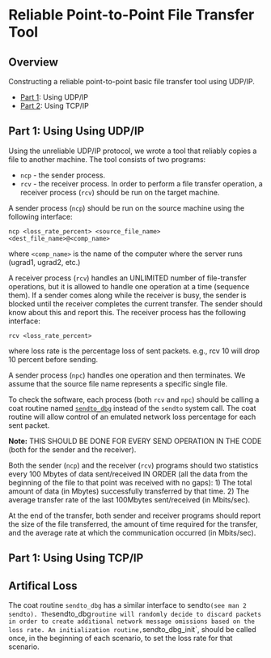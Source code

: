 # Reliable Point-to-Point File Transfer Tool

## Overview
Constructing a reliable point-to-point basic file transfer tool using UDP/IP.

* [Part 1](#part1): Using UDP/IP
* [Part 2](#part2): Using TCP/IP

<a name="part1"></a>
## Part 1: Using Using UDP/IP
Using the unreliable UDP/IP protocol, we wrote a tool that reliably copies a file to another machine. The tool consists of two programs: 
* `ncp` - the sender process.
* `rcv` - the receiver process.
In order to perform a file transfer operation, a receiver process (`rcv`) should be run on the target machine.  

A sender process (`ncp`) should be run on the source machine using the following interface:

`ncp <loss_rate_percent> <source_file_name> <dest_file_name>@<comp_name>` 

where `<comp_name>` is the name of the computer where the server runs (ugrad1, ugrad2, etc.)

A receiver process (`rcv`) handles an UNLIMITED number of file-transfer operations, but it is allowed to handle one operation at a time (sequence them). If a sender comes along while the receiver is busy, the sender is blocked until the receiver completes the current transfer. The sender should know about this and report this. The receiver process has the following interface:

`rcv <loss_rate_percent>`

where loss rate is the percentage loss of sent packets. e.g., rcv 10 will drop 10 percent before sending.

A sender process (`npc`) handles one operation and then terminates. We assume that the source file name represents a specific single file.

To check the software, each process (both `rcv` and `npc`) should be calling a coat routine named [`sendto_dbg`](#part3) instead of the `sendto` system call. The coat routine will allow control of an emulated network loss percentage for each sent packet.

**Note:** THIS SHOULD BE DONE FOR EVERY SEND OPERATION IN THE CODE (both for the sender and the receiver).

Both the sender (`ncp`) and the receiver (`rcv`) programs should two statistics every 100 Mbytes of data sent/received IN ORDER (all the data from the beginning of the file to that point was received with no gaps):
    1) The total amount of data (in Mbytes) successfully transferred by that time.
    2) The average transfer rate of the last 100Mbytes sent/received (in Mbits/sec).

At the end of the transfer, both sender and receiver programs should report the size of the file transferred, the amount of time required for the transfer, and the average rate at which the communication occurred (in Mbits/sec).

<a name="part2"></a>
## Part 1: Using Using TCP/IP

<a name="part3"></a>
## Artifical Loss
The coat routine `sendto_dbg` has a similar interface to sendto` (see man 2 sendto). The `sendto_dbg` routine will randomly decide to discard packets in order to create additional network message omissions based on the loss rate. An initialization routine, `sendto_dbg_init`, should be called once, in the beginning of each scenario, to set the loss rate for that scenario. 